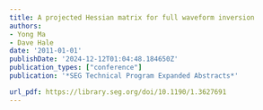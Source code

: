 ```yaml
---
title: A projected Hessian matrix for full waveform inversion
authors:
- Yong Ma
- Dave Hale
date: '2011-01-01'
publishDate: '2024-12-12T01:04:48.184650Z'
publication_types: ["conference"]
publication: '*SEG Technical Program Expanded Abstracts*'

url_pdf: https://library.seg.org/doi/10.1190/1.3627691
---
```

